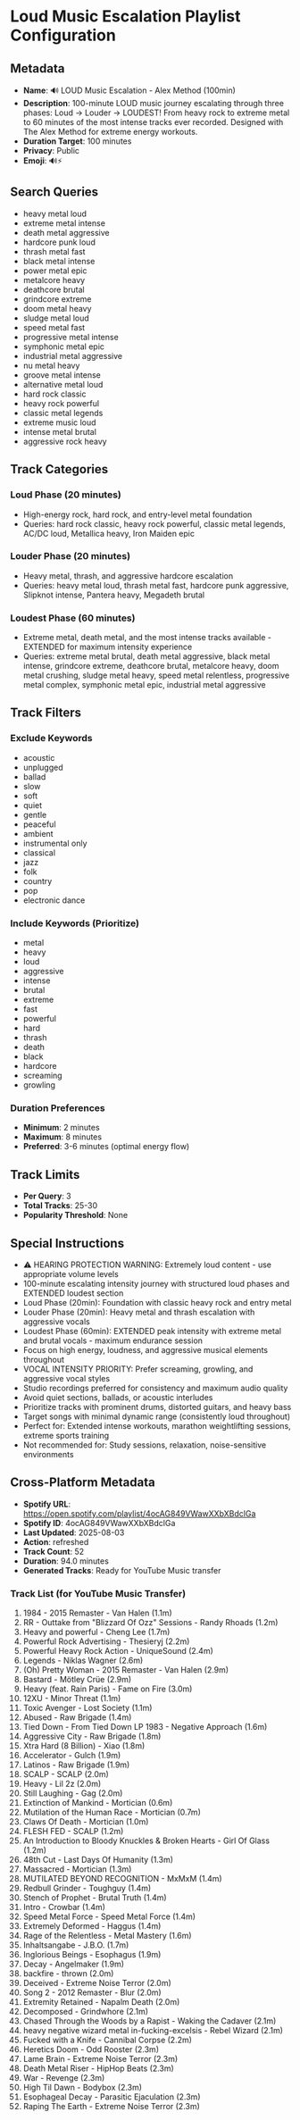 # Loud Music Escalation Playlist Configuration

## Metadata
- **Name**: 🔊 LOUD Music Escalation - Alex Method (100min)
- **Description**: 100-minute LOUD music journey escalating through three phases: Loud → Louder → LOUDEST! From heavy rock to extreme metal to 60 minutes of the most intense tracks ever recorded. Designed with The Alex Method for extreme energy workouts.
- **Duration Target**: 100 minutes
- **Privacy**: Public
- **Emoji**: 🔊⚡

## Search Queries
- heavy metal loud
- extreme metal intense
- death metal aggressive
- hardcore punk loud
- thrash metal fast
- black metal intense
- power metal epic
- metalcore heavy
- deathcore brutal
- grindcore extreme
- doom metal heavy
- sludge metal loud
- speed metal fast
- progressive metal intense
- symphonic metal epic
- industrial metal aggressive
- nu metal heavy
- groove metal intense
- alternative metal loud
- hard rock classic
- heavy rock powerful
- classic metal legends
- extreme music loud
- intense metal brutal
- aggressive rock heavy

## Track Categories
### Loud Phase (20 minutes)
- High-energy rock, hard rock, and entry-level metal foundation
- Queries: hard rock classic, heavy rock powerful, classic metal legends, AC/DC loud, Metallica heavy, Iron Maiden epic

### Louder Phase (20 minutes)
- Heavy metal, thrash, and aggressive hardcore escalation
- Queries: heavy metal loud, thrash metal fast, hardcore punk aggressive, Slipknot intense, Pantera heavy, Megadeth brutal

### Loudest Phase (60 minutes)
- Extreme metal, death metal, and the most intense tracks available - EXTENDED for maximum intensity experience
- Queries: extreme metal brutal, death metal aggressive, black metal intense, grindcore extreme, deathcore brutal, metalcore heavy, doom metal crushing, sludge metal heavy, speed metal relentless, progressive metal complex, symphonic metal epic, industrial metal aggressive

## Track Filters
### Exclude Keywords
- acoustic
- unplugged
- ballad
- slow
- soft
- quiet
- gentle
- peaceful
- ambient
- instrumental only
- classical
- jazz
- folk
- country
- pop
- electronic dance

### Include Keywords (Prioritize)
- metal
- heavy
- loud
- aggressive
- intense
- brutal
- extreme
- fast
- powerful
- hard
- thrash
- death
- black
- hardcore
- screaming
- growling

### Duration Preferences
- **Minimum**: 2 minutes
- **Maximum**: 8 minutes
- **Preferred**: 3-6 minutes (optimal energy flow)

## Track Limits
- **Per Query**: 3
- **Total Tracks**: 25-30
- **Popularity Threshold**: None

## Special Instructions
- ⚠️ HEARING PROTECTION WARNING: Extremely loud content - use appropriate volume levels
- 100-minute escalating intensity journey with structured loud phases and EXTENDED loudest section
- Loud Phase (20min): Foundation with classic heavy rock and entry metal
- Louder Phase (20min): Heavy metal and thrash escalation with aggressive vocals
- Loudest Phase (60min): EXTENDED peak intensity with extreme metal and brutal vocals - maximum endurance session
- Focus on high energy, loudness, and aggressive musical elements throughout
- VOCAL INTENSITY PRIORITY: Prefer screaming, growling, and aggressive vocal styles
- Studio recordings preferred for consistency and maximum audio quality
- Avoid quiet sections, ballads, or acoustic interludes
- Prioritize tracks with prominent drums, distorted guitars, and heavy bass
- Target songs with minimal dynamic range (consistently loud throughout)
- Perfect for: Extended intense workouts, marathon weightlifting sessions, extreme sports training
- Not recommended for: Study sessions, relaxation, noise-sensitive environments


## Cross-Platform Metadata
- **Spotify URL**: https://open.spotify.com/playlist/4ocAG849VWawXXbXBdclGa
- **Spotify ID**: 4ocAG849VWawXXbXBdclGa
- **Last Updated**: 2025-08-03
- **Action**: refreshed
- **Track Count**: 52
- **Duration**: 94.0 minutes
- **Generated Tracks**: Ready for YouTube Music transfer

### Track List (for YouTube Music Transfer)
 1. 1984 - 2015 Remaster - Van Halen (1.1m)
 2. RR - Outtake from "Blizzard Of Ozz" Sessions - Randy Rhoads (1.2m)
 3. Heavy and powerful - Cheng Lee (1.7m)
 4. Powerful Rock Advertising - Thesieryj (2.2m)
 5. Powerful Heavy Rock Action - UniqueSound (2.4m)
 6. Legends - Niklas Wagner (2.6m)
 7. (Oh) Pretty Woman - 2015 Remaster - Van Halen (2.9m)
 8. Bastard - Mötley Crüe (2.9m)
 9. Heavy (feat. Rain Paris) - Fame on Fire (3.0m)
10. 12XU - Minor Threat (1.1m)
11. Toxic Avenger - Lost Society (1.1m)
12. Abused - Raw Brigade (1.4m)
13. Tied Down - From Tied Down LP 1983 - Negative Approach (1.6m)
14. Aggressive City - Raw Brigade (1.8m)
15. Xtra Hard (8 Billion) - Xiao (1.8m)
16. Accelerator - Gulch (1.9m)
17. Latinos - Raw Brigade (1.9m)
18. SCALP - SCALP (2.0m)
19. Heavy - Lil 2z (2.0m)
20. Still Laughing - Gag (2.0m)
21. Extinction of Mankind - Mortician (0.6m)
22. Mutilation of the Human Race - Mortician (0.7m)
23. Claws Of Death - Mortician (1.0m)
24. FLESH FED - SCALP (1.2m)
25. An Introduction to Bloody Knuckles & Broken Hearts - Girl Of Glass (1.2m)
26. 48th Cut - Last Days Of Humanity (1.3m)
27. Massacred - Mortician (1.3m)
28. MUTILATED BEYOND RECOGNITION - MxMxM (1.4m)
29. Redbull Grinder - Toughguy (1.4m)
30. Stench of Prophet - Brutal Truth (1.4m)
31. Intro - Crowbar (1.4m)
32. Speed Metal Force - Speed Metal Force (1.4m)
33. Extremely Deformed - Haggus (1.4m)
34. Rage of the Relentless - Metal Mastery (1.6m)
35. Inhaltsangabe - J.B.O. (1.7m)
36. Inglorious Beings - Esophagus (1.9m)
37. Decay - Angelmaker (1.9m)
38. backfire - thrown (2.0m)
39. Deceived - Extreme Noise Terror (2.0m)
40. Song 2 - 2012 Remaster - Blur (2.0m)
41. Extremity Retained - Napalm Death (2.0m)
42. Decomposed - Grindwhore (2.1m)
43. Chased Through the Woods by a Rapist - Waking the Cadaver (2.1m)
44. heavy negative wizard metal in-fucking-excelsis - Rebel Wizard (2.1m)
45. Fucked with a Knife - Cannibal Corpse (2.2m)
46. Heretics Doom - Odd Rooster (2.3m)
47. Lame Brain - Extreme Noise Terror (2.3m)
48. Death Metal Riser - HipHop Beats (2.3m)
49. War - Revenge (2.3m)
50. High Til Dawn - Bodybox (2.3m)
51. Esophageal Decay - Parasitic Ejaculation (2.3m)
52. Raping The Earth - Extreme Noise Terror (2.3m)
